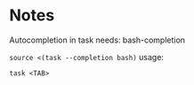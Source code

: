 # Notes

Autocompletion in task needs: bash-completion

`source <(task --completion bash)`
usage:

`task <TAB>`